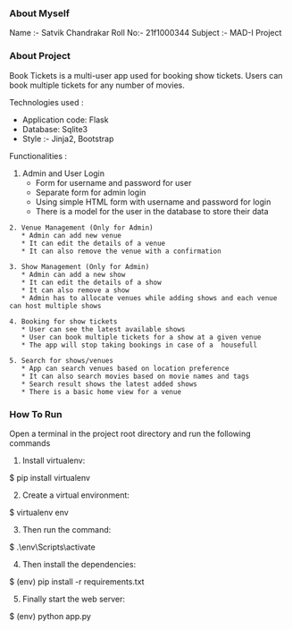 ### About Myself

Name :- Satvik Chandrakar
Roll No:- 21f1000344
Subject :- MAD-I Project

### About Project 

Book Tickets is a multi-user app used for booking show tickets. Users can book multiple tickets for any number of movies.

Technologies used :
  - Application code: Flask 
  - Database: Sqlite3 
  - Style :- Jinja2, Bootstrap

Functionalities : 
   1. Admin and User Login 
       * Form for username and password for user
       * Separate form for admin login
       * Using simple HTML form with username and password for login 
       * There is a model for the user in the database to store their data

    2. Venue Management (Only for Admin)
       * Admin can add new venue
       * It can edit the details of a venue 
       * It can also remove the venue with a confirmation 
       
    3. Show Management (Only for Admin)
       * Admin can add a new show
       * It can edit the details of a show
       * It can also remove a show
       * Admin has to allocate venues while adding shows and each venue can host multiple shows
       
    4. Booking for show tickets 
       * User can see the latest available shows
       * User can book multiple tickets for a show at a given venue
       * The app will stop taking bookings in case of a  housefull

    5. Search for shows/venues
       * App can search venues based on location preference
       * It can also search movies based on movie names and tags 
       * Search result shows the latest added shows
       * There is a basic home view for a venue 
  

### How To Run 

Open a terminal in the project root directory and run the following commands

1. Install virtualenv:

$ pip install virtualenv


2. Create a virtual environment:

$ virtualenv env


3. Then run the command:

$ .\env\Scripts\activate


4. Then install the dependencies:

$ (env) pip install -r requirements.txt


5. Finally start the web server:

$ (env) python app.py
